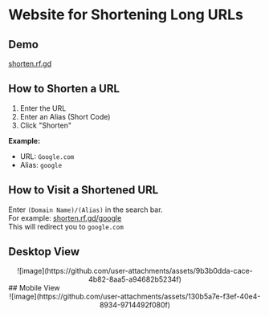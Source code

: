 # Website for Shortening Long URLs

## Demo
[shorten.rf.gd](https://shorten.rf.gd)

## How to Shorten a URL
1. Enter the URL
2. Enter an Alias (Short Code)
3. Click "Shorten"

**Example:**
- URL: `Google.com`
- Alias: `google`

## How to Visit a Shortened URL
Enter `(Domain Name)/(Alias)` in the search bar.  
For example: [shorten.rf.gd/google](https://shorten.rf.gd/google)  
This will redirect you to `google.com`
## Desktop View
<div align="center">
![image](https://github.com/user-attachments/assets/9b3b0dda-cace-4b82-8aa5-a94682b5234f)
</div>
## Mobile View
<div align="center">
![image](https://github.com/user-attachments/assets/130b5a7e-f3ef-40e4-8934-9714492f080f)
</div>
